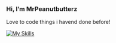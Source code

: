 ### Hi, I’m MrPeanutbutterz

Love to code things i havend done before!

[![My Skills](https://skillicons.dev/icons?i=html,css,js,java)](https://skillicons.dev)


